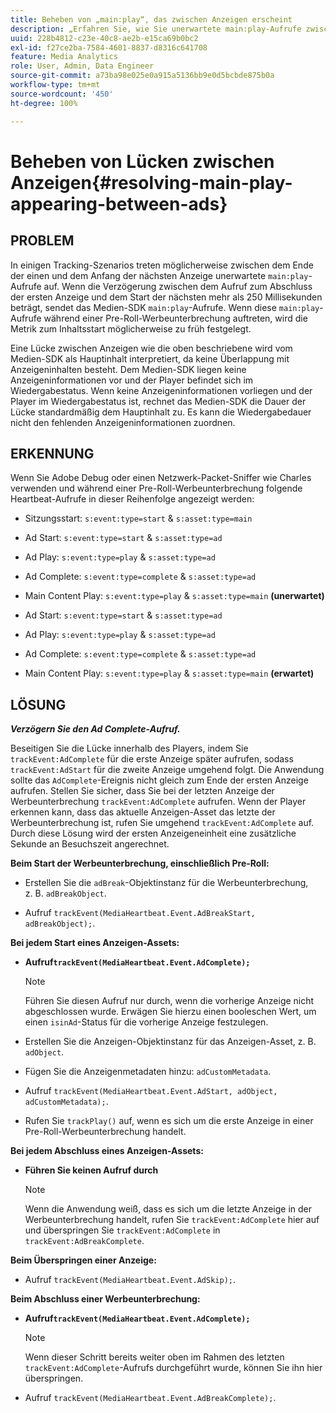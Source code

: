 ```yaml
---
title: Beheben von „main:play“, das zwischen Anzeigen erscheint
description: „Erfahren Sie, wie Sie unerwartete main:play-Aufrufe zwischen Anzeigen behandeln.“
uuid: 228b4812-c23e-40c8-ae2b-e15ca69b0bc2
exl-id: f27ce2ba-7584-4601-8837-d8316c641708
feature: Media Analytics
role: User, Admin, Data Engineer
source-git-commit: a73ba98e025e0a915a5136bb9e0d5bcbde875b0a
workflow-type: tm+mt
source-wordcount: '450'
ht-degree: 100%

---
```



# Beheben von Lücken zwischen Anzeigen{#resolving-main-play-appearing-between-ads}

## PROBLEM

In einigen Tracking-Szenarios treten möglicherweise zwischen dem Ende der einen und dem Anfang der nächsten Anzeige unerwartete `main:play`-Aufrufe auf. Wenn die Verzögerung zwischen dem Aufruf zum Abschluss der ersten Anzeige und dem Start der nächsten mehr als 250 Millisekunden beträgt, sendet das Medien-SDK `main:play`-Aufrufe. Wenn diese `main:play`-Aufrufe während einer Pre-Roll-Werbeunterbrechung auftreten, wird die Metrik zum Inhaltsstart möglicherweise zu früh festgelegt.

Eine Lücke zwischen Anzeigen wie die oben beschriebene wird vom Medien-SDK als Hauptinhalt interpretiert, da keine Überlappung mit Anzeigeninhalten besteht. Dem Medien-SDK liegen keine Anzeigeninformationen vor und der Player befindet sich im Wiedergabestatus. Wenn keine Anzeigeninformationen vorliegen und der Player im Wiedergabestatus ist, rechnet das Medien-SDK die Dauer der Lücke standardmäßig dem Hauptinhalt zu. Es kann die Wiedergabedauer nicht den fehlenden Anzeigeninformationen zuordnen.

## ERKENNUNG

Wenn Sie Adobe Debug oder einen Netzwerk-Packet-Sniffer wie Charles verwenden und während einer Pre-Roll-Werbeunterbrechung folgende Heartbeat-Aufrufe in dieser Reihenfolge angezeigt werden:

* Sitzungsstart: `s:event:type=start` &amp; `s:asset:type=main`
* Ad Start: `s:event:type=start` &amp; `s:asset:type=ad`
* Ad Play: `s:event:type=play` &amp; `s:asset:type=ad`
* Ad Complete: `s:event:type=complete` &amp; `s:asset:type=ad`
* Main Content Play: `s:event:type=play` &amp; `s:asset:type=main` **(unerwartet)**

* Ad Start: `s:event:type=start` &amp; `s:asset:type=ad`
* Ad Play: `s:event:type=play` &amp; `s:asset:type=ad`
* Ad Complete: `s:event:type=complete` &amp; `s:asset:type=ad`
* Main Content Play: `s:event:type=play` &amp; `s:asset:type=main` **(erwartet)**

## LÖSUNG

***Verzögern Sie den Ad Complete-Aufruf.***

Beseitigen Sie die Lücke innerhalb des Players, indem Sie `trackEvent:AdComplete` für die erste Anzeige später aufrufen, sodass `trackEvent:AdStart` für die zweite Anzeige umgehend folgt. Die Anwendung sollte das `AdComplete`-Ereignis nicht gleich zum Ende der ersten Anzeige aufrufen. Stellen Sie sicher, dass Sie bei der letzten Anzeige der Werbeunterbrechung `trackEvent:AdComplete` aufrufen. Wenn der Player erkennen kann, dass das aktuelle Anzeigen-Asset das letzte der Werbeunterbrechung ist, rufen Sie umgehend `trackEvent:AdComplete` auf. Durch diese Lösung wird der ersten Anzeigeneinheit eine zusätzliche Sekunde an Besuchszeit angerechnet.

**Beim Start der Werbeunterbrechung, einschließlich Pre-Roll:**

* Erstellen Sie die `adBreak`-Objektinstanz für die Werbeunterbrechung, z. B. `adBreakObject`.

* Aufruf `trackEvent(MediaHeartbeat.Event.AdBreakStart, adBreakObject);`.

**Bei jedem Start eines Anzeigen-Assets:**

* **Aufruf`trackEvent(MediaHeartbeat.Event.AdComplete);`**

  >[!NOTE]
  >
  >Führen Sie diesen Aufruf nur durch, wenn die vorherige Anzeige nicht abgeschlossen wurde. Erwägen Sie hierzu einen booleschen Wert, um einen `isinAd`-Status für die vorherige Anzeige festzulegen.

* Erstellen Sie die Anzeigen-Objektinstanz für das Anzeigen-Asset, z. B. `adObject`.
* Fügen Sie die Anzeigenmetadaten hinzu: `adCustomMetadata`.
* Aufruf `trackEvent(MediaHeartbeat.Event.AdStart, adObject, adCustomMetadata);`.
* Rufen Sie `trackPlay()` auf, wenn es sich um die erste Anzeige in einer Pre-Roll-Werbeunterbrechung handelt.

**Bei jedem Abschluss eines Anzeigen-Assets:**

* **Führen Sie keinen Aufruf durch**

  >[!NOTE]
  >
  >Wenn die Anwendung weiß, dass es sich um die letzte Anzeige in der Werbeunterbrechung handelt, rufen Sie `trackEvent:AdComplete` hier auf und überspringen Sie `trackEvent:AdComplete` in `trackEvent:AdBreakComplete`.

**Beim Überspringen einer Anzeige:**

* Aufruf `trackEvent(MediaHeartbeat.Event.AdSkip);`.

**Beim Abschluss einer Werbeunterbrechung:**

* **Aufruf`trackEvent(MediaHeartbeat.Event.AdComplete);`**

  >[!NOTE]
  >
  >Wenn dieser Schritt bereits weiter oben im Rahmen des letzten `trackEvent:AdComplete`-Aufrufs durchgeführt wurde, können Sie ihn hier überspringen.

* Aufruf `trackEvent(MediaHeartbeat.Event.AdBreakComplete);`.
